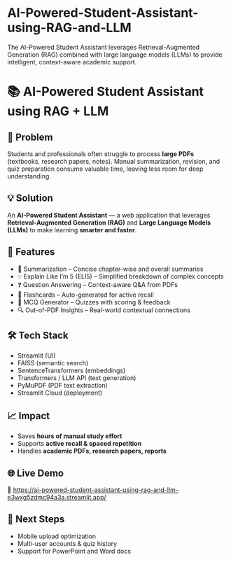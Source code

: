 # AI-Powered-Student-Assistant-using-RAG-and-LLM
The AI-Powered Student Assistant leverages Retrieval-Augmented Generation (RAG) combined with large language models (LLMs) to provide intelligent, context-aware academic support. 

# 📚 AI-Powered Student Assistant using RAG + LLM  

## 🚀 Problem  
Students and professionals often struggle to process **large PDFs** (textbooks, research papers, notes). Manual summarization, revision, and quiz preparation consume valuable time, leaving less room for deep understanding.  

## 💡 Solution  
An **AI-Powered Student Assistant** — a web application that leverages **Retrieval-Augmented Generation (RAG)** and **Large Language Models (LLMs)** to make learning **smarter and faster**.  

## 🔑 Features  
- 📄 Summarization – Concise chapter-wise and overall summaries  
- 💡 Explain Like I’m 5 (ELI5) – Simplified breakdown of complex concepts  
- ❓ Question Answering – Context-aware Q&A from PDFs  
- 📝 Flashcards – Auto-generated for active recall  
- 🎯 MCQ Generator – Quizzes with scoring & feedback  
- 🔍 Out-of-PDF Insights – Real-world contextual connections  

## 🛠️ Tech Stack  
- Streamlit (UI)  
- FAISS (semantic search)  
- SentenceTransformers (embeddings)  
- Transformers / LLM API (text generation)  
- PyMuPDF (PDF text extraction)  
- Streamlit Cloud (deployment)  

## 📈 Impact  
- Saves **hours of manual study effort**  
- Supports **active recall & spaced repetition**  
- Handles **academic PDFs, research papers, reports**  

## 🌐 Live Demo  
🔗 https://ai-powered-student-assistant-using-rag-and-llm-e3wxg5zdmc94a3a.streamlit.app/

## 📌 Next Steps  
- Mobile upload optimization  
- Multi-user accounts & quiz history  
- Support for PowerPoint and Word docs  
